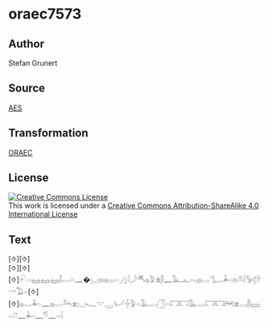 # oraec7573

## Author

Stefan Grunert

## Source

[AES](https://github.com/simondschweitzer/aes)

## Transformation

[ORAEC](https://oraec.github.io/)

## License

<a rel="license" href="http://creativecommons.org/licenses/by-sa/4.0/"><img alt="Creative Commons License" style="border-width:0" src="https://i.creativecommons.org/l/by-sa/4.0/88x31.png" /></a><br />This work is licensed under a <a rel="license" href="http://creativecommons.org/licenses/by-sa/4.0/">Creative Commons Attribution-ShareAlike 4.0 International License</a>

## Text

[⯑][⯑]<br>
[⯑][⯑][⯑]𓍯𓏏𓈐𓈐𓈐𓄤𓂋𓏏𓈖�𓈋𓊖𓐍𓊪𓊪𓏏𓂻𓇋𓌳𓄪𓐍𓅱𓁷𓋴𓈖𓅓𓊵𓏏𓊪𓐍𓂋𓊹𓉻𓇓𓏏𓁶𓌨𓌃𓅚𓉺𓄜𓎡𓅐𓏏[⯑][⯑]𓐍𓂋𓇓𓏏𓈖𓐍𓂋𓃢𓁷𓈋𓆑𓎟𓇾𓂦𓏶𓅱𓏏𓅓𓂋𓃂𓏏𓉐𓉐𓅓𓂋𓉐𓉐𓋞𓁷𓂋𓋴𓈙𓏏𓍔𓈖𓇓𓏏𓈖𓎸𓈖𓏏𓇋<br>
